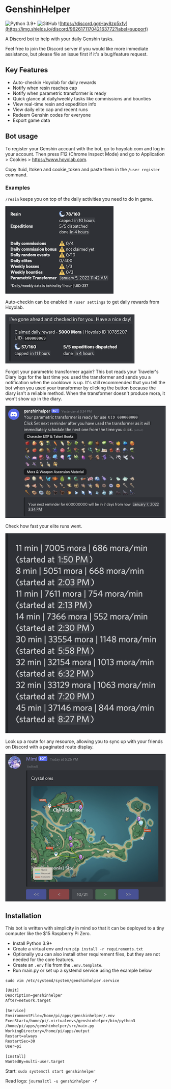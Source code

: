 # GenshinHelper

![Python 3.9+](https://img.shields.io/badge/python-3.9%20%7C%203.10-blue)
![GitHub](https://img.shields.io/github/license/nano-shino/genshinhelper)
![https://discord.gg/Hay8zp5xfv](https://img.shields.io/discord/962617117042163772?label=support)

A Discord bot to help with your daily Genshin tasks.

Feel free to join the Discord server if you would like more immediate assistance, but please file an issue first if it's a bug/feature request.

## Key Features

- Auto-checkin Hoyolab for daily rewards
- Notify when resin reaches cap
- Notify when parametric transformer is ready
- Quick glance at daily/weekly tasks like commissions and bounties
- View real-time resin and expedition info
- View daily elite cap and recent runs
- Redeem Genshin codes for everyone
- Export game data

## Bot usage

To register your Genshin account with the bot, go to hoyolab.com and log in your account.
Then press F12 (Chrome Inspect Mode) and go to Application > Cookies > https://www.hoyolab.com.

Copy ltuid, ltoken and cookie_token and paste them in the `/user register` command.

### Examples

`/resin` keeps you on top of the daily activities you need to do in game.

![resin](doc/feature_resin.png)

Auto-checkin can be enabled in `/user settings` to get daily rewards from Hoyolab.

![resin](doc/feature_autocheckin.png)

Forgot your parametric transformer again? 
This bot reads your Traveler's Diary logs for the last time you used the transformer 
and sends you a notification when the cooldown is up.
It's still recommended that you tell the bot when you used your transformer by 
clicking the button because the diary isn't a reliable method. When the transformer
doesn't produce mora, it won't show up in the diary.

![resin](doc/feature_parametric.png)

Check how fast your elite runs went.

![resin](doc/feature_eliterun.png)

Look up a route for any resource, allowing you to sync up with your friends on Discord
with a paginated route display.

![resin](doc/feature_route.png)

## Installation

This bot is written with simplicity in mind so that it can be deployed to a tiny computer
like the $15 Raspberry Pi Zero.

- Install Python 3.9+
- Create a virtual env and run `pip install -r requirements.txt`
- Optionally you can also install other requirement files, but they are not needed for the core features.
- Create an `.env` file from the `.env.template`.
- Run main.py or set up a systemd service using the example below

`sudo vim /etc/systemd/system/genshinhelper.service`
```
[Unit]
Description=genshinhelper
After=network.target

[Service]
EnvironmentFile=/home/pi/apps/genshinhelper/.env
ExecStart=/home/pi/.virtualenvs/genshinhelper/bin/python3 /home/pi/apps/genshinhelper/src/main.py
WorkingDirectory=/home/pi/apps/output
Restart=always
RestartSec=30
User=pi

[Install]
WantedBy=multi-user.target
```

Start: `sudo systemctl start genshinhelper`

Read logs: `journalctl -u genshinhelper -f`
